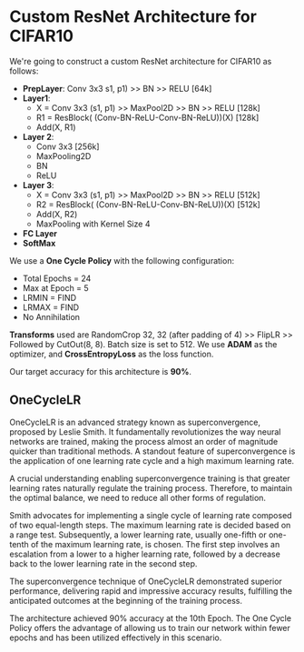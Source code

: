 # Custom ResNet Architecture for CIFAR10

We're going to construct a custom ResNet architecture for CIFAR10 as follows:

- **PrepLayer**: Conv 3x3 s1, p1) >> BN >> RELU [64k]
- **Layer1**:
  - X = Conv 3x3 (s1, p1) >> MaxPool2D >> BN >> RELU [128k]
  - R1 = ResBlock( (Conv-BN-ReLU-Conv-BN-ReLU))(X) [128k]
  - Add(X, R1)
- **Layer 2**:
  - Conv 3x3 [256k]
  - MaxPooling2D
  - BN
  - ReLU
- **Layer 3**:
  - X = Conv 3x3 (s1, p1) >> MaxPool2D >> BN >> RELU [512k]
  - R2 = ResBlock( (Conv-BN-ReLU-Conv-BN-ReLU))(X) [512k]
  - Add(X, R2)
  - MaxPooling with Kernel Size 4
- **FC Layer**
- **SoftMax**

We use a **One Cycle Policy** with the following configuration:
- Total Epochs = 24
- Max at Epoch = 5
- LRMIN = FIND
- LRMAX = FIND
- No Annihilation

**Transforms** used are RandomCrop 32, 32 (after padding of 4) >> FlipLR >> Followed by CutOut(8, 8).
Batch size is set to 512.
We use **ADAM** as the optimizer, and **CrossEntropyLoss** as the loss function.

Our target accuracy for this architecture is **90%**.

## OneCycleLR
OneCycleLR is an advanced strategy known as superconvergence, proposed by Leslie Smith. It fundamentally revolutionizes the way neural networks are trained, making the process almost an order of magnitude quicker than traditional methods. A standout feature of superconvergence is the application of one learning rate cycle and a high maximum learning rate.

A crucial understanding enabling superconvergence training is that greater learning rates naturally regulate the training process. Therefore, to maintain the optimal balance, we need to reduce all other forms of regulation.

Smith advocates for implementing a single cycle of learning rate composed of two equal-length steps. The maximum learning rate is decided based on a range test. Subsequently, a lower learning rate, usually one-fifth or one-tenth of the maximum learning rate, is chosen. The first step involves an escalation from a lower to a higher learning rate, followed by a decrease back to the lower learning rate in the second step.

The superconvergence technique of OneCycleLR demonstrated superior performance, delivering rapid and impressive accuracy results, fulfilling the anticipated outcomes at the beginning of the training process.

The architecture achieved 90% accuracy at the 10th Epoch. The One Cycle Policy offers the advantage of allowing us to train our network within fewer epochs and has been utilized effectively in this scenario.
